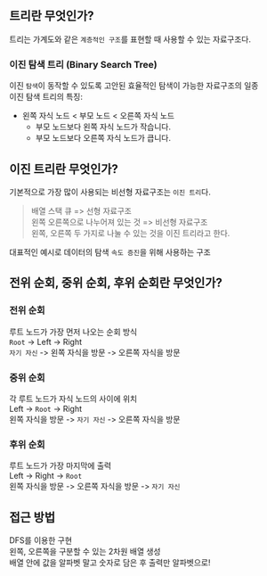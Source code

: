 ## 트리란 무엇인가?
트리는 가계도와 같은 `계층적인 구조`를 표현할 때 사용할 수 있는 자료구조다.

### 이진 탐색 트리 (Binary Search Tree)
이진 `탐색`이 동작할 수 있도록 고안된 효율적인 탐색이 가능한 자료구조의 일종  
이진 탐색 트리의 특징: 
- 왼쪽 자식 노드 < 부모 노드 < 오른쪽 자식 노드
  - 부모 노드보다 왼쪽 자식 노드가 작습니다.
  - 부모 노드보다 오른쪽 자식 노드가 큽니다.



## 이진 트리란 무엇인가?
기본적으로 가장 많이 사용되는 비선형 자료구조는 `이진 트리`다.
>배열 스택 큐 => 선형 자료구조  
왼쪽 오른쪽으로 나누어져 있는 것 => 비선형 자료구조  
왼쪽, 오른쪽 두 가지로 나눌 수 있는 것을 이진 트리라고 한다.

대표적인 예시로 데이터의 탐색 `속도 증진`을 위해 사용하는 구조



## 전위 순회, 중위 순회, 후위 순회란 무엇인가?
### 전위 순회
루트 노드가 가장 먼저 나오는 순회 방식  
`Root` -> Left -> Right   
`자기 자신` -> 왼쪽 자식을 방문 -> 오른쪽 자식을 방문
### 중위 순회
각 루트 노드가 자식 노드의 사이에 위치  
Left -> `Root` -> Right  
왼쪽 자식을 방문 -> `자기 자신` -> 오른쪽 자식을 방문
### 후위 순회
루트 노드가 가장 마지막에 출력  
Left -> Right -> `Root`  
왼쪽 자식을 방문 -> 오른쪽 자식을 방문 -> `자기 자신`

## 접근 방법
DFS를 이용한 구현  
왼쪽, 오른쪽을 구분할 수 있는 2차원 배열 생성  
배열 안에 값을 알파벳 말고 숫자로 담은 후 출력만 알파벳으로!  

